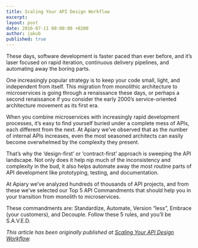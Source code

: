 ```yaml
---
title: Scaling Your API Design Workflow
excerpt:
layout: post
date: 2016-07-11 00:00:00 +0200
author: jakub
published: true
---
```


These days, software development is faster paced than ever before, and it’s laser focused on rapid iteration, continuous delivery pipelines, and automating away the boring parts.

One increasingly popular strategy is to keep your code small, light, and independent from itself. This migration from monolithic architecture to microservices is going through a renaissance these days, or perhaps a second renaissance if you consider the early 2000’s service-oriented architecture movement as its first era.

When you combine microservices with increasingly rapid development processes, it’s easy to find yourself buried under a complete mess of APIs, each different from the next. At Apiary we’ve observed that as the number of internal APIs increases, even the most seasoned architects can easily become overwhelmed by the complexity they present.

That’s why the ‘design-first’ or ‘contract-first’ approach is sweeping the API landscape. Not only does it help nip much of the inconsistency and complexity in the bud, it also helps automate away the most routine parts of API development like prototyping, testing, and documentation.

At Apiary we’ve analyzed hundreds of thousands of API projects, and from these we’ve selected our Top 5 API Commandments that should help you in your transition from monolith to microservices.

These commandments are: Standardize, Automate, Version “less”, Embrace (your customers), and Decouple. Follow these 5 rules, and you’ll be S.A.V.E.D.

*This article has been originally published at [Scaling Your API Design Workflow](http://www.heavybit.com/library/blog/scaling-your-api-design-workflow/).*

